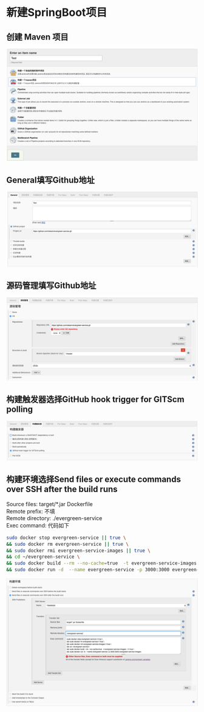 # 新建SpringBoot项目


## 创建 Maven 项目
![create](images/create.png)

## General填写Github地址
![config_general](images/config_general.png)

## 源码管理填写Github地址
![config_source_code](images/config_source_code.png)

## 构建触发器选择GitHub hook trigger for GITScm polling
![config_github_webhook](images/config_github_webhook.png)

## 构建环境选择Send files or execute commands over SSH after the build runs
Source files: target/*.jar Dockerfile<br>
Remote prefix: 不填<br>
Remote directory: ./evergreen-service<br>
Exec command: 代码如下<br>
```bash
sudo docker stop evergreen-service || true \
&& sudo docker rm evergreen-service || true \
&& sudo docker rmi evergreen-service-images || true \
&& cd ~/evergreen-service \
&& sudo docker build --rm --no-cache=true  -t evergreen-service-images ./ || true \
&& sudo docker run -d  --name evergreen-service -p 3000:3000 evergreen-service-images
```
![config_build_env](images/config_build_env.png)


